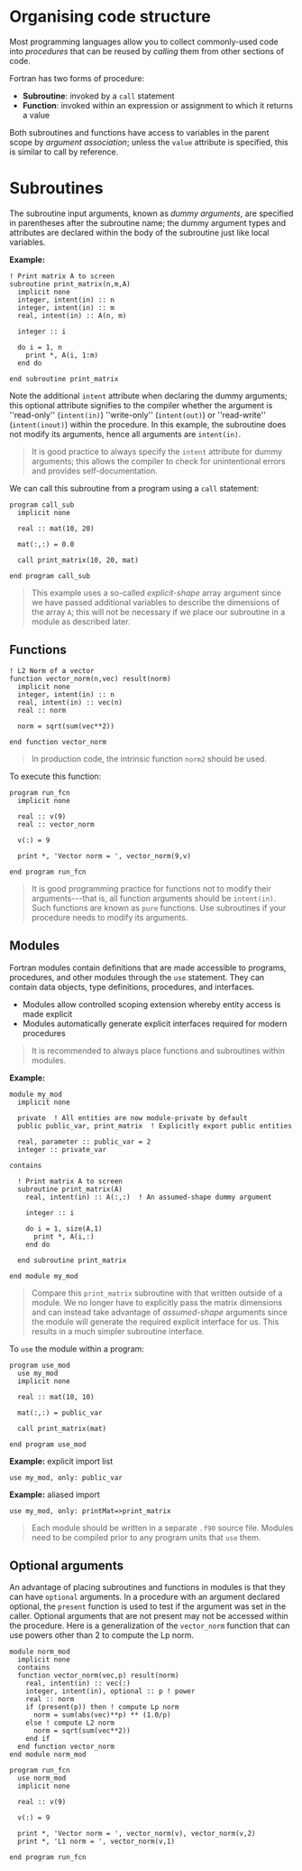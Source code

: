 # Organising code structure

Most programming languages allow you to collect commonly-used code into
_procedures_ that can be reused by _calling_ them from other sections of code.

Fortran has two forms of procedure:

- **Subroutine**: invoked by a `call` statement
- **Function**: invoked within an expression or assignment to which it returns a value

Both subroutines and functions have access to variables in the parent scope by _argument association_;
unless the `value` attribute is specified, this is similar to call by reference.

# Subroutines

The subroutine input arguments, known as _dummy arguments_, are specified in parentheses after the subroutine name;
the dummy argument types and attributes are declared within the body of the subroutine just like local variables.

**Example:**

```{play-code-block} fortran
! Print matrix A to screen
subroutine print_matrix(n,m,A)
  implicit none
  integer, intent(in) :: n
  integer, intent(in) :: m
  real, intent(in) :: A(n, m)

  integer :: i

  do i = 1, n
    print *, A(i, 1:m)
  end do

end subroutine print_matrix
```

Note the additional `intent` attribute when declaring the dummy arguments; this optional attribute signifies to the compiler whether the argument
is ''read-only'' (`intent(in)`) ''write-only'' (`intent(out)`) or ''read-write'' (`intent(inout)`) within the procedure.
In this example, the subroutine does not modify its arguments, hence all arguments are `intent(in)`.

> It is good practice to always specify the `intent` attribute for
> dummy arguments; this allows the compiler to check for unintentional errors and provides self-documentation.

We can call this subroutine from a program using a `call` statement:

```{play-code-block} fortran
program call_sub
  implicit none

  real :: mat(10, 20)

  mat(:,:) = 0.0

  call print_matrix(10, 20, mat)

end program call_sub
```

> This example uses a so-called _explicit-shape_ array argument since we have passed additional variables to describe
> the dimensions of the array `A`; this will not be necessary if we place our subroutine in a module as described later.

## Functions

```{play-code-block} fortran
! L2 Norm of a vector
function vector_norm(n,vec) result(norm)
  implicit none
  integer, intent(in) :: n
  real, intent(in) :: vec(n)
  real :: norm

  norm = sqrt(sum(vec**2))

end function vector_norm
```

> In production code, the intrinsic function `norm2` should be used.

To execute this function:

```{play-code-block} fortran
program run_fcn
  implicit none

  real :: v(9)
  real :: vector_norm

  v(:) = 9

  print *, 'Vector norm = ', vector_norm(9,v)

end program run_fcn
```

> It is good programming practice for functions not to modify their arguments---that is, all function arguments should be `intent(in)`.
> Such functions are known as `pure` functions.
> Use subroutines if your procedure needs to modify its arguments.

## Modules

Fortran modules contain definitions that are made accessible to programs, procedures, and other modules through the `use` statement.
They can contain data objects, type definitions, procedures, and interfaces.

- Modules allow controlled scoping extension whereby entity access is made explicit
- Modules automatically generate explicit interfaces required for modern procedures

> It is recommended to always place functions and subroutines
> within modules.

**Example:**

```{play-code-block} fortran
module my_mod
  implicit none

  private  ! All entities are now module-private by default
  public public_var, print_matrix  ! Explicitly export public entities

  real, parameter :: public_var = 2
  integer :: private_var

contains

  ! Print matrix A to screen
  subroutine print_matrix(A)
    real, intent(in) :: A(:,:)  ! An assumed-shape dummy argument

    integer :: i

    do i = 1, size(A,1)
      print *, A(i,:)
    end do

  end subroutine print_matrix

end module my_mod
```

> Compare this `print_matrix` subroutine with that written outside of a module.
> We no longer have to explicitly pass the matrix dimensions and can instead take
> advantage of _assumed-shape_ arguments since the module will generate the required
> explicit interface for us. This results in a much simpler subroutine interface.

To `use` the module within a program:

```{play-code-block} fortran
program use_mod
  use my_mod
  implicit none

  real :: mat(10, 10)

  mat(:,:) = public_var

  call print_matrix(mat)

end program use_mod
```

**Example:** explicit import list

```{play-code-block} fortran
use my_mod, only: public_var
```

**Example:** aliased import

```{play-code-block} fortran
use my_mod, only: printMat=>print_matrix
```

> Each module should be written in a separate `.f90` source file. Modules need to be compiled prior to any program units that `use` them.

## Optional arguments

An advantage of placing subroutines and functions in modules is that they can have ```optional``` arguments. In a procedure with an argument declared optional, the ```present``` function is used to test if the argument was set in the caller. Optional arguments that are not present may not be accessed within the procedure. Here is a generalization of the ```vector_norm``` function that can use powers other than 2 to compute the Lp norm.

```{play-code-block} fortran
module norm_mod
  implicit none
  contains
  function vector_norm(vec,p) result(norm)
    real, intent(in) :: vec(:)
    integer, intent(in), optional :: p ! power
    real :: norm
    if (present(p)) then ! compute Lp norm
      norm = sum(abs(vec)**p) ** (1.0/p)
    else ! compute L2 norm
      norm = sqrt(sum(vec**2))
    end if
  end function vector_norm
end module norm_mod

program run_fcn
  use norm_mod
  implicit none

  real :: v(9)

  v(:) = 9

  print *, 'Vector norm = ', vector_norm(v), vector_norm(v,2)
  print *, 'L1 norm = ', vector_norm(v,1)

end program run_fcn
```
